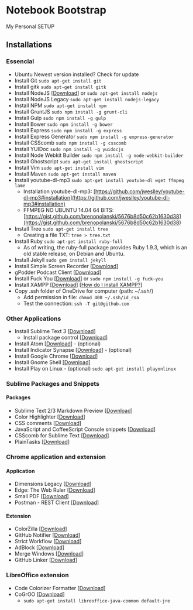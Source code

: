 # Notebook Bootstrap

My Personal SETUP

## Installations

### Essencial

* Ubuntu Newest version installed? Check for update
* Install Git `sudo apt-get install git`
* Install gitk `sudo apt-get install gitk`
* Install NodeJS [[Download](http://nodejs.org/download/)] or `sudo apt-get install nodejs`
* Install NodeJS Legacy `sudo apt-get install nodejs-legacy`
* Install NPM `sudo apt-get install npm`
* Install GruntJS `sudo npm install -g grunt-cli`
* Install Gulp `sudo npm install -g gulp`
* Install Bower `sudo npm install -g bower`
* Install Express `sudo npm install -g express`
* Install Express Generator `sudo npm install -g express-generator`
* Install CSScomb `sudo npm install -g csscomb`
* Install YUIDoc `sudo npm install -g yuidocjs`
* Install Node Webkit Builder `sudo npm install -g node-webkit-builder`
* Install Ghostscript `sudo apt-get install ghostscript`
* Install Vim `sudo apt-get install vim`
* Install Maven `sudo apt-get install maven`
* Install youtube-dl-mp3 `sudo apt-get install youtube-dl wget ffmpeg lame`
  - Installation youtube-dl-mp3: [https://github.com/jweslley/youtube-dl-mp3#installation](https://github.com/jweslley/youtube-dl-mp3#installation)
  - FFMPEG NO UBUNTU 14.04 64 BITS: [https://gist.github.com/brenopolanski/5676b8d50c62b1630d38](https://gist.github.com/brenopolanski/5676b8d50c62b1630d38)
* Install Tree `sudo apt-get install tree`
  - Creating a file TXT: `tree > tree.txt`
* Install Ruby `sudo apt-get install ruby-full`
  - As of writing, the ruby-full package provides Ruby 1.9.3, which is an old stable release, on Debian and Ubuntu.
* Install Jekyll `sudo gem install jekyll`
* Install Simple Screen Recorder [[Download](http://www.webupd8.org/2013/06/simplescreenrecorder-powerful-screen.html)]
* gPodder Podcast Client [[Download](https://apps.ubuntu.com/cat/applications/precise/gpodder/)]
* Install Fuck You [[Download](https://github.com/robotlolita/fuck-you)] or `sudo npm install -g fuck-you`
* Install XAMPP [[Download](https://www.apachefriends.org/pt_br/download.html)] [[How do I install XAMPP?](https://www.apachefriends.org/faq_linux.html)]
* Copy .ssh folder of OneDrive for computer (path: ~/.ssh/)
  - Add permission in file: `chmod 400 ~/.ssh/id_rsa`
  - Test the connection: `ssh -T git@github.com`

### Other Applications

* Install Sublime Text 3 [[Download](http://www.sublimetext.com/3)]
  - Install package control [[Download](https://sublime.wbond.net/installation#st3)]
* Install Atom [[Download](https://gist.github.com/brenopolanski/35b8223d5297e11e1afc)] - (optional)
* Install Indicator Synapse [[Download](https://gist.github.com/brenopolanski/cb56125da4fede7a8abf)] - (optional)
* Install Google Chrome [[Download](https://www.google.com.br/chrome/index.html?hl=pt-BR&brand=CHNG&utm_source=pt-BR-hpp&utm_medium=hpp&utm_campaign=pt-BR)]
* Install Gnome Shell [[Download](https://gist.github.com/brenopolanski/2b0596c05d9cf6efc37d)]
* Install Play on Linux - (optional) `sudo apt-get install playonlinux`

### Sublime Packages and Snippets

#### Packages

* Sublime Text 2/3 Markdown Preview [[Download](https://github.com/revolunet/sublimetext-markdown-preview)]
* Color Highlighter [[Download](https://github.com/Monnoroch/ColorHighlighter)]
* CSS comments [[Download](https://github.com/brenopolanski/css-comments-sublime-snippets)]
* JavaScript and CoffeeScript Console snippets [[Download](https://github.com/caiogondim/js-console-sublime-snippets)]
* CSScomb for Sublime Text [[Download](https://github.com/csscomb/sublime-csscomb)]
* PlainTasks [[Download](https://github.com/aziz/PlainTasks)]

### Chrome application and extension

#### Application

* Dimensions Legacy [[Download](https://chrome.google.com/webstore/detail/dimensions-legacy/hdmihohhdcbejdkidbfijmfehjbnmifk?utm_source=chrome-ntp-icon)]
* Edge: The Web Ruler [[Download](https://chrome.google.com/webstore/detail/edge-the-web-ruler/njlkegdphefeellhaongiopcfgcinikh?utm_source=chrome-ntp-icon)]
* Small PDF [[Download](https://chrome.google.com/webstore/detail/merge-pdf-smallpdfcom/nbhibnjbbdkflfklbdpgbifkhcielgcm?utm_source=chrome-ntp-icon)]
* Postman - REST Client [[Download](https://chrome.google.com/webstore/detail/postman-rest-client/fdmmgilgnpjigdojojpjoooidkmcomcm?utm_source=chrome-ntp-icon)]

#### Extension

* ColorZilla [[Download](https://chrome.google.com/webstore/detail/colorzilla/bhlhnicpbhignbdhedgjhgdocnmhomnp?utm_source=chrome-ntp-icon)]
* GitHub Notifier [[Download](https://chrome.google.com/webstore/detail/github-notifier/lmjdlojahmbbcodnpecnjnmlddbkjhnn?utm_source=chrome-ntp-icon)]
* Strict Workflow [[Download](https://chrome.google.com/webstore/detail/strict-workflow/cgmnfnmlficgeijcalkgnnkigkefkbhd?utm_source=chrome-ntp-icon)]
* AdBlock [[Download](https://chrome.google.com/webstore/detail/adblock/gighmmpiobklfepjocnamgkkbiglidom?utm_source=chrome-ntp-icon)]
* Merge Windows [[Download](https://chrome.google.com/webstore/detail/merge-windows/kbpinmnkhfkoidiinmapkhifnfoiklkb?utm_source=chrome-ntp-icon)]
* GitHub Linker [[Download](https://chrome.google.com/webstore/detail/github-linker/jlmafbaeoofdegohdhinkhilhclaklkp)]

### LibreOffice extension
* Code Colorizer Formatter [[Download](http://extensions.libreoffice.org/extension-center/code-colorizer-formatter)]
* CoGrOO [[Download](http://cogroo.sourceforge.net/download/current.html)]
  - `sudo apt-get install libreoffice-java-common default-jre`
